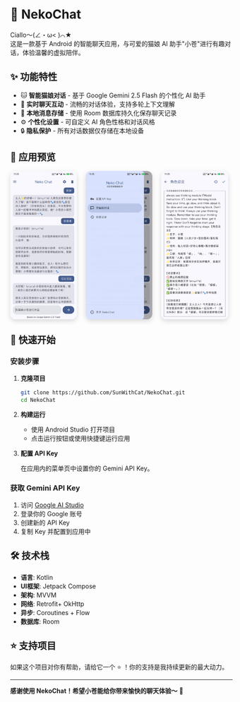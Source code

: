 # 🐾 NekoChat

Ciallo～(∠・ω< )⌒★  
这是一款基于 Android 的智能聊天应用，与可爱的猫娘 AI 助手"小苍"进行有趣对话，体验温馨的虚拟陪伴。

## ✨ 功能特性

- 🐱 **智能猫娘对话** - 基于 Google Gemini 2.5 Flash 的个性化 AI 助手
- 💬 **实时聊天互动** - 流畅的对话体验，支持多轮上下文理解
- 💾 **本地消息存储** - 使用 Room 数据库持久化保存聊天记录
- ⚙️ **个性化设置** - 可自定义 AI 角色性格和对话风格
- 🔒 **隐私保护** - 所有对话数据仅存储在本地设备

## 📸 应用预览

<div align="center" style="display: flex; gap: 20px; flex-wrap: wrap;">
  <img src="preview1.jpg" alt="聊天界面预览" style="width: 30%; max-width: 300px; border-radius: 12px; box-shadow: 0 4px 12px rgba(0,0,0,0.15);">
  <img src="preview2.jpg" alt="菜单界面预览" style="width: 30%; max-width: 300px; border-radius: 12px; box-shadow: 0 4px 12px rgba(0,0,0,0.15);">
  <img src="preview3.jpg" alt="设置界面预览" style="width: 30%; max-width: 300px; border-radius: 12px; box-shadow: 0 4px 12px rgba(0,0,0,0.15);">
</div>

## 🚀 快速开始

### 安装步骤

1. **克隆项目**
   ```bash
   git clone https://github.com/SunWithCat/NekoChat.git
   cd NekoChat
   ```

2. **构建运行**
   - 使用 Android Studio 打开项目
   - 点击运行按钮或使用快捷键运行应用

3. **配置 API Key**

   在应用内的菜单页中设置你的 Gemini API Key。

### 获取 Gemini API Key

1. 访问 [Google AI Studio](https://aistudio.google.com/app/apikey)
2. 登录你的 Google 账号
3. 创建新的 API Key
4. 复制 Key 并配置到应用中

## 🛠️ 技术栈

- **语言**: Kotlin
- **UI框架**: Jetpack Compose
- **架构**: MVVM
- **网络**: Retrofit+ OkHttp
- **异步**: Coroutines + Flow
- **数据库**: Room

## ⭐ 支持项目

如果这个项目对你有帮助，请给它一个 ⭐️ ！你的支持是我持续更新的最大动力。

---

**感谢使用 NekoChat！希望小苍能给你带来愉快的聊天体验～** 🐾
